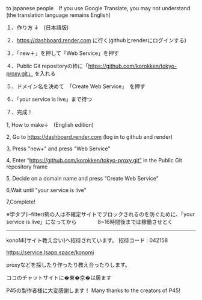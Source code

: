to japanese people　If you use Google Translate, you may not understand (the translation language remains English)

１、作り方 ↓　(日本語版)

２、https://dashboard.render.com
に行く(githubとrenderにログインする)

３，「new＋」を押して「Web Service」を押す

４、Public Git repositoryの枠に「https://github.com/korokken/tokyo-proxy.git」
を入れる

５、ドメイン名を決めて　「Create Web Service」　を押す

６、「your service is live」まで待つ

７、完成！

1, How to make↓　(English edition)

2, Go to https://dashboard.render.com
(log in to github and render)

3, Press "new+" and press "Web Service"

4, Enter “https://github.com/korokken/tokyo-proxy.git” in the Public Git repository frame

5, Decide on a domain name and press “Create Web Service"

6,Wait until "your service is live"

7,Complete!

※学タブ(i-filter)勢の人は不確定サイトでブロックされるのを防ぐために、「your service is live」になってから　　　　8~16時間後までは稼働させとく

--------------------------------------------------------------

konoMi[サイト教え合い]へ招待されています。
招待コード : 042158

https://service.lsapp.space/konomi

proxyなどを探したり作ったり教え合ったりします。

ココのチャットサイトに�東�京�は居ます

P45の製作者様に大変感謝します！
Many thanks to the creators of P45!


